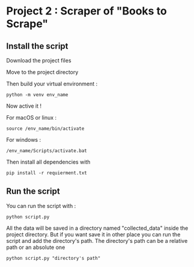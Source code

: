 # Project 2 : Scraper of "Books to Scrape"

## Install the script

Download the project files

Move to the project directory

Then build your virtual environment :

    python -m venv env_name

Now active it !

For macOS or linux :

    source /env_name/bin/activate

For windows :

    /env_name/Scripts/activate.bat

Then install all dependencies with

    pip install -r requierment.txt

## Run the script

You can run the script with :

    python script.py

All the data will be saved in a directory named "collected_data" inside the project directory.
But if you want save it in other place you can run the script and add the directory's path.
The directory's path can be a relative path or an absolute one

    python script.py "directory's path"

